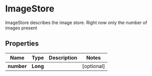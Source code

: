 

# ImageStore

ImageStore describes the image store.  Right now only the number of images present

## Properties

| Name | Type | Description | Notes |
|------------ | ------------- | ------------- | -------------|
|**number** | **Long** |  |  [optional] |



